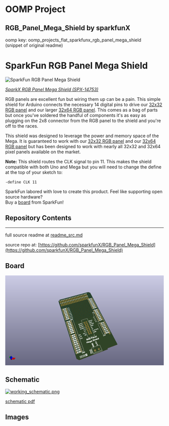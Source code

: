 # OOMP Project  
## RGB_Panel_Mega_Shield  by sparkfunX  
  
oomp key: oomp_projects_flat_sparkfunx_rgb_panel_mega_shield  
(snippet of original readme)  
  
SparkFun RGB Panel Mega Shield  
========================================  
  
![SparkFun RGB Panel Mega Shield](https://cdn.sparkfun.com//assets/parts/1/2/9/8/6/14753-RGB_Panel_Mega_Shield-01.jpg)  
  
[*SparkX RGB Panel Mega Shield (SPX-14753)*](https://www.sparkfun.com/products/14753)  
  
RGB panels are excellent fun but wiring them up can be a pain. This simple shield for Arduino connects the necessary 14 digital pins to drive our [32x32 RGB panel](https://www.sparkfun.com/products/14646) and our larger [32x64 RGB panel](https://www.sparkfun.com/products/14718). This comes as a bag of parts but once you've soldered the handful of components it's as easy as plugging on the 2x8 connector from the RGB panel to the shield and you're off to the races.  
  
This shield was designed to leverage the power and memory space of the Mega. It is guaranteed to work with our [32x32 RGB panel](https://www.sparkfun.com/products/14646) and our [32x64 RGB panel](https://www.sparkfun.com/products/14718) but has been designed to work with nearly all 32x32 and 32x64 pixel panels available on the market.   
  
**Note:** This shield routes the CLK signal to pin 11. This makes the shield compatible with both Uno and Mega but you will need to change the define at the top of your sketch to:  
  
    -define CLK 11  
  
SparkFun labored with love to create this product. Feel like supporting open source hardware?   
Buy a [board](https://www.sparkfun.com/products/14753) from SparkFun!  
  
Repository Contents  
-------------------  
  
* **  
  full source readme at [readme_src.md](readme_src.md)  
  
source repo at: [https://github.com/sparkfunX/RGB_Panel_Mega_Shield](https://github.com/sparkfunX/RGB_Panel_Mega_Shield)  
## Board  
  
[![working_3d.png](working_3d_600.png)](working_3d.png)  
## Schematic  
  
[![working_schematic.png](working_schematic_600.png)](working_schematic.png)  
  
[schematic pdf](working_schematic.pdf)  
## Images  
